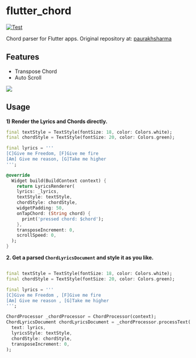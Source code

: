 # flutter_chord

[![Test](https://github.com/claudemircasa/custom_flutter_chord/actions/workflows/test.yml/badge.svg)](https://github.com/claudemircasa/custom_flutter_chord/actions/workflows/test.yml)

Chord parser for Flutter apps.
Original repository at: [paurakhsharma](https://github.com/paurakhsharma/flutter_chord)

## Features

- Transpose Chord
- Auto Scroll

<img src="https://raw.githubusercontent.com/claudemircasa/custom_flutter_chord/main/screenshot.png"></img>

## Usage

**1) Render the Lyrics and Chords directly.**

```dart
final textStyle = TextStyle(fontSize: 18, color: Colors.white);
final chordStyle = TextStyle(fontSize: 20, color: Colors.green);

final lyrics = '''
[C]Give me Freedom, [F]Give me fire
[Am] Give me reason, [G]Take me higher
''';

@override
  Widget build(BuildContext context) {
    return LyricsRenderer(
    lyrics: _lyrics,
    textStyle: textStyle,
    chordStyle: chordStyle,
    widgetPadding: 50,
    onTapChord: (String chord) {
      print('pressed chord: $chord');
    },
    transposeIncrement: 0,
    scrollSpeed: 0,
  );
}
```

**2. Get a parsed `ChordLyricsDocument` and style it as you like.**

```dart

final textStyle = TextStyle(fontSize: 18, color: Colors.white);
final chordStyle = TextStyle(fontSize: 20, color: Colors.green);

final lyrics = '''
[C]Give me Freedom , [F]Give me fire
[Am] Give me reason , [G]Take me higher
''';

ChordProcessor _chordProcessor = ChordProcessor(context);
ChordLyricsDocument chordLyricsDocument = _chordProcessor.processText(
  text: lyrics,
  lyricsStyle: textStyle,
  chordStyle: chordStyle,
  transposeIncrement: 0,
);
```
